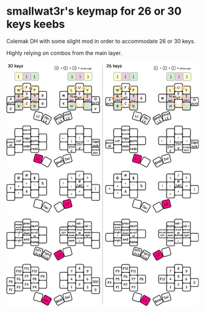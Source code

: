 # smallwat3r's keymap for 26 or 30 keys keebs

Colemak DH with some slight mod in order to accommodate 26 or 30 keys.

Highly relying on combos from the main layer.

![keymap](./images/keymap.png)
